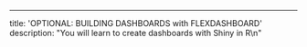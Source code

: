 ---
title: 'OPTIONAL: BUILDING DASHBOARDS with FLEXDASHBOARD'
description: "You will learn to create dashboards with Shiny in R\n"
